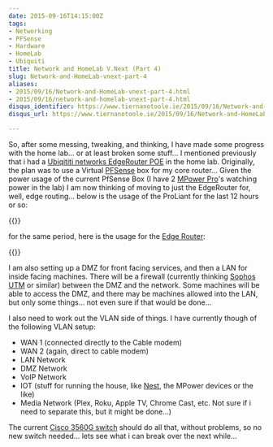 ```yaml
---
date: 2015-09-16T14:15:00Z
tags:
- Networking
- PFSense
- Hardware
- HomeLab
- Ubiquiti
title: Network and HomeLab V.Next (Part 4)
slug: Network-and-HomeLab-vnext-part-4
aliases:
- 2015/09/16/Network-and-HomeLab-vnext-part-4.html
- 2015/09/16/network-and-homelab-vnext-part-4.html
disqus_identifier: https://www.tiernanotoole.ie/2015/09/16/Network-and-HomeLab-vnext-part-4.html
disqus_url: https://www.tiernanotoole.ie/2015/09/16/Network-and-HomeLab-vnext-part-4.html

---
```

 
 
 
 
 
 
 
 

So, after some messing, tweaking, and thinking, I have made some progress with the home lab... or at least broken some stuff... I mentioned previously that i had a [Ubiqititi networks EdgeRouter POE][1] in the home lab. Originally, the plan was to use a Virtual [PFSense][3] box for my core router... Given the power usage of the current PfSense Box (I have 2 [MPower Pro][2]'s watching power in the lab) I am now thinking of moving to just the EdgeRouter for, well, edge routing...  below is the usage of the ProLiant for the last 12 hours or so:

{{<cloudinary src="20150916-proliant-power-usage.PNG">}}

for the same period, here is the usage for the [Edge Router][4]:

{{<cloudinary src="20150916-edgerouter-power-usage.PNG">}}

I am also setting up a DMZ for front facing services, and then a LAN for inside facing machines. There will be a firewall (currently thinking [Sophos UTM][5] or similar) between the DMZ and the network. Some machines will be able to access the DMZ, and there may be machines allowed into the LAN, but only some things... not even sure if that would be done...

I also need to work out the VLAN side of things. I have currently though of the following VLAN setup:

* WAN 1 (connected directly to the Cable modem)
* WAN 2 (again, direct to cable modem)
* LAN Network
* DMZ Network
* VoIP Network
* IOT (stuff for running the house, like [Nest][6], the MPower devices or the like)
* Media Network (Plex, Roku, Apple TV, Chrome Cast, etc. Not sure if i need to separate this, but it might be done...)

The current [Cisco 3560G switch][7] should do all that, without problems, so no new switch needed... lets see what i can break over the next while...

[1]: https://www.tiernanotoole.ie/2015/08/05/Ubiquiti-EdgeRouter-POE-In-the-lab.html
[2]: https://www.ubnt.com/mfi/mpower/
[3]: http://www.pfsense.org
[4]: https://www.ubnt.com/edgemax/edgerouter-poe/
[5]: https://www.sophos.com/en-us/products/unified-threat-management.aspx
[6]: https://nest.com/ie/thermostat/meet-nest-thermostat/
[7]: http://www.cisco.com/c/en/us/products/switches/catalyst-3560-series-switches/index.html
